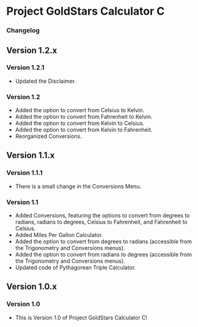 # Project GoldStars Calculator C
### Changelog

## Version 1.2.x
### Version 1.2.1
* Updated the Disclaimer.

### Version 1.2
* Added the option to convert from Celsius to Kelvin.
* Added the option to convert from Fahrenheit to Kelvin.
* Added the option to convert from Kelvin to Celsius.
* Added the option to convert from Kelvin to Fahrenheit.
* Reorganized Conversions.

## Version 1.1.x
### Version 1.1.1
* There is a small change in the Conversions Menu.

### Version 1.1
* Added Conversions, featuring the options to convert from degrees to radians, radians to degrees, Celsius to Fahrenheit, and Fahrenheit to Celsius.
* Added Miles Per Gallon Calculator.
* Added the option to convert from degrees to radians (accessible from the Trigonometry and Conversions menus).
* Added the option to convert from radians to degrees (accessible from the Trigonometry and Conversions menus).
* Updated code of Pythagorean Triple Calculator.

## Version 1.0.x
### Version 1.0
* This is Version 1.0 of Project GoldStars Calculator C!